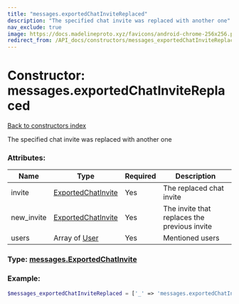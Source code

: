 ```yaml
---
title: "messages.exportedChatInviteReplaced"
description: "The specified chat invite was replaced with another one"
nav_exclude: true
image: https://docs.madelineproto.xyz/favicons/android-chrome-256x256.png
redirect_from: /API_docs/constructors/messages_exportedChatInviteReplaced.html
---
```

# Constructor: messages.exportedChatInviteReplaced  
[Back to constructors index](/API_docs/constructors/index.html)



The specified chat invite was replaced with another one

### Attributes:

| Name     |    Type       | Required | Description |
|----------|---------------|----------|-------------|
|invite|[ExportedChatInvite](/API_docs/types/ExportedChatInvite.html) | Yes|The replaced chat invite|
|new\_invite|[ExportedChatInvite](/API_docs/types/ExportedChatInvite.html) | Yes|The invite that replaces the previous invite|
|users|Array of [User](/API_docs/types/User.html) | Yes|Mentioned users|



### Type: [messages.ExportedChatInvite](/API_docs/types/messages.ExportedChatInvite.html)


### Example:

```php
$messages_exportedChatInviteReplaced = ['_' => 'messages.exportedChatInviteReplaced', 'invite' => ExportedChatInvite, 'new_invite' => ExportedChatInvite, 'users' => [User, User]];
```  
